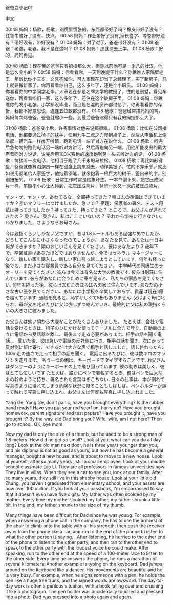 爸爸变小记01

中文

00:48 妈妈：杨歌，杨歌，别慌里慌张的，东西都带好了吗？橡皮带好了没有？红领巾带好了没有，快点。
00:58 妈妈：作业带好了没有,家长签字、考卷带好没有？带好没有，带好没有？
01:08 妈妈：对了对了，爸爸带好没有？
01:08 爸爸：老婆，老婆，我不是在这吗？
01:08 妈妈：那就快去上学。
01:08 杨歌：好的，妈妈再见。

00:48 杨歌：现在我的爸爸只有拇指那么大，但是以前他可是一米八的壮汉，他是怎么变小的？
00:58 妈妈：你看看你，一天到晚能干什么？你瞧瞧人家隔壁老王，年龄比你小三岁，文凭不如你，可人家现在却当了总经理了，买了新房子，马上就要搬新家了，你再看看你自己，这么多年了，还是个小职员。
01:08 妈妈：你看看你的中学同学老李，人家现在都是名牌大学的教授了，住的是别墅，看见车送你，再看看咱们一家，这么多年了，还住在这个破房子里，
01:08 妈妈：你瞧瞧你的发小老张，小学都没毕业，而且现在混的资产都过亿了，你再看看你的存折，我都不好意思说，连连五位数都没有。
01:08 杨歌：爸爸经常挨妈妈的骂，妈妈每次骂爸爸，爸爸就缩小一些，到最后爸爸缩得只有我的拇指那么大了。

01:08 杨歌：爸爸变小后，许多事情对他来说都很难。
01:08 杨歌：比如在公司接电话，他都要通过椅子的扶手，使用九牛二虎之力爬到桌子上，然后从电话机上像举起一辆汽车一样推开听筒，跑到电话一端听对方在说什么。
01:08 杨歌：听完后急匆匆的跑到电话另一端听对方讲话，然后再跑向另一端，用他所能发出的最大声音同对方说话。说完后用100米赛跑的速度跑到另一头去听对方的话。
01:08 杨歌：每接听一次电话，他相当于跑了几千米的马拉松。
01:08 杨歌：再比如敲键盘，爸爸就像舞蹈演员一样在键盘上跳来跳去，动作美极了，忙的不亦乐乎。就比如说用钢笔给人家签字，他抱着钢笔，就像抱着一根巨大的树干，签出来的字，别别扭扭的。
01:08 杨歌：日常工作时常是险象环生，一本书倒下来，把它压成照片一样。笔筒不小心让人碰到，把它压成照片，爸爸一次又一次的被压成照片。


ヤン・ゲ、ヤン・ゲ、あわてるな、全部持ってきた？輪ゴムの準備はできていますか？赤いマフラーはつけましたか、急いで？
宿題、保護者の署名、テスト用紙は持ってきましたか？持ってきた、持ってきた？
ところで、お父さんが連れてきたの？
奥さん、奥さん、私はここにいないの？
それから学校に行きなさい。
わかりました、さようならお母さん。

今は親指くらいしかない父ですが、昔は1.8メートルもある屈強な男でしたが、どうしてこんなに小さくなったのでしょうか。
あなたを見て、あなたは一日中何ができますか？隣のおじいさんを見てください。彼はあなたより 3 歳年下で、卒業証書はあなたほどではありませんが、今ではゼネラル マネージャーになり、新しい家を購入し、新しい家に引っ越しようとしています。何年も経った後でも、まだ小さな従業員である自分を見てください。
中学時代の同級生のラオ・リーを見てください. 彼らは今では有名な大学の教授です. 彼らは別荘に住んでいます. 彼らがあなたに会うために車を見ると、私たちの家族を見てください. 何年も経った後、彼らはまだこのぼろぼろの家に住んでいます.
あなたの小さな古い張を見てください、あなたは小学校を卒業しておらず、資産は現在1億を超えています. 通帳を見ると、恥ずかしくて5桁もありません.
父はよく母に叱られ、母が父を叱るたびに父は少しずつ縮んでいき、最終的に父は私の親指くらいの大きさに縮みました。

お父さんは幼い頃から大変なことがたくさんありました。
たとえば、会社で電話を受けるときは、椅子のひじかけを使ってテーブルに全力で登り、自動車のように電話から受話器を離し、最後まで走る必要があります。相手の話を聞く電話。。
聞いた後、彼は急いで電話の反対側に行き、相手の話を聞き、次に走って反対側に駆け寄り、できるだけ大きな声で相手と話しました。話し終わったら、100m走の速さで走って相手の話を聞く。
電話に出るたびに、彼は数キロのマラソンを走ります。
もう一つの例は、キーボードでタイプすることです. お父さんはダンサーのようにキーボードの上で飛び回っています. 彼の動きは美しく、彼はとても忙しいです.たとえば、誰かにペンで署名するとき、彼はペンを巨大な木の幹のように持ち、署名された言葉はぎこちない.
日々の仕事は、本が倒れて写真のように潰れてしまう危険な状況に陥ることもしばしば。ペンホルダーが誤って触れて写真に押し込まれ、お父さんは何度も写真に押し込まれました。

Yang Ge, Yang Ge, don't panic, have you brought everything? Is the rubber band ready? Have you put your red scarf on, hurry up?
Have you brought homework, parent signature and test papers? Have you brought it, have you brought it?
By the way, did Dad bring you?
Wife, wife, am I not here?
Then go to school.
OK, bye mom.

Now my dad is only the size of a thumb, but he used to be a strong man of 1.8 meters. How did he get so small?
Look at you, what can you do all day long? Look at the old man next door, he is three years younger than you, and his diploma is not as good as yours, but now he has become a general manager, bought a new house, and is about to move to a new house. Look at yourself, after so many years , still a small employee.
Look at your middle school classmate Lao Li. They are all professors in famous universities now. They live in villas. When they see a car to see you, look at our family. After so many years, they still live in this shabby house.
Look at your little old Zhang, you haven't graduated from elementary school, and your assets are now over 100 million. If you look at your passbook, I'm embarrassed to say that it doesn't even have five digits.
My father was often scolded by my mother. Every time my mother scolded my father, my father shrunk a little bit. In the end, my father shrunk to the size of my thumb.

Many things have been difficult for Dad since he was young.
For example, when answering a phone call in the company, he has to use the armrest of the chair to climb onto the table with all his strength, then push the receiver away from the phone like a car, and run to the end of the phone to listen to what the other person is saying. .
After listening, he hurried to the other end of the phone to listen to the other party, and then ran to the other end to speak to the other party with the loudest voice he could make. After speaking, run to the other end at the speed of a 100-meter race to listen to the other side.
Every time he answers the phone, he runs a marathon of several kilometers.
Another example is typing on the keyboard. Dad jumps around on the keyboard like a dancer. His movements are beautiful and he is very busy. For example, when he signs someone with a pen, he holds the pen like a huge tree trunk, and the signed words are awkward.
The day-to-day work is often a perilous situation, with a book falling over and crushing it like a photograph. The pen holder was accidentally touched and pressed into a photo. Dad was pressed into a photo again and again.


